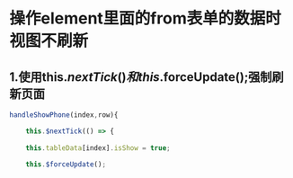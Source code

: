 # 操作element里面的from表单的数据时视图不刷新

## 1.使用this.$nextTick() 和this.$forceUpdate();强制刷新页面

```javascript
handleShowPhone(index,row){

    this.$nextTick(() => {
 
    this.tableData[index].isShow = true;
 
    this.$forceUpdate();
 ```

 